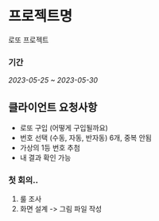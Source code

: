 # 프로젝트명
로또 프로젝트

### 기간
*2023-05-25 ~ 2023-05-30*

## 클라이언트 요청사항
- 로또 구입 (어떻게 구입될까요)
- 번호 선택 (수동, 자동, 반자동) 6개, 중복 안됨
- 가상의 1등 번호 추첨
- 내 결과 확인 가능

### 첫 회의..
1. 룰 조사 
2. 화면 설계
-> 그림 파일 작성
